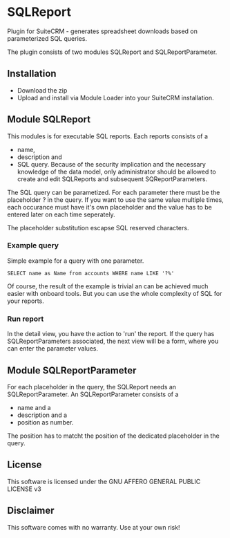 # SQLReport
Plugin for SuiteCRM - generates spreadsheet downloads based on parameterized SQL queries.

The plugin consists of two modules SQLReport and SQLReportParameter. 

## Installation
+ Download the zip
+ Upload and install via Module Loader into your SuiteCRM installation.

## Module SQLReport

This modules is for executable SQL reports. Each reports consists of a 
* name, 
* description and 
* SQL query.
Because of the security implication and the necessary knowledge of the data model,
only administrator should be allowed to create and edit SQLReports and subsequent SQReportParameters.

The SQL query can be parametized. For each parameter there must be the placeholder ? in the query.
If you want to use the same value multiple times, each occurance must have it's own placeholder
and the value has to be entered later on each time seperately.

The placeholder substitution escapse SQL reserved characters.

### Example query

Simple example for a query with one parameter.

```
SELECT name as Name from accounts WHERE name LIKE '?%'
```

Of course, the result of the example is trivial an can be achieved much easier with onboard tools.
But you can use the whole complexity of SQL for your reports.

### Run report

In the detail view, you have the action to 'run' the report.
If the query has SQLReportParameters associated, the next view will be a form, where you can enter the parameter values.

## Module SQLReportParameter

For each placeholder in the query, the SQLReport needs an SQLReportParameter.
An SQLReportParameter consists of a
* name and a
* description and a
* position as number.

The position has to matcht the position of the dedicated placeholder in the query.

## License

This software is licensed under the GNU AFFERO GENERAL PUBLIC LICENSE v3

## Disclaimer
This software comes with no warranty. Use at your own risk!
